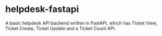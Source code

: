 # helpdesk-fastapi
A basic helpdesk API backend written in FastAPI, which has Ticket View, Ticket Create, Ticket Update and a Ticket Count API. 

